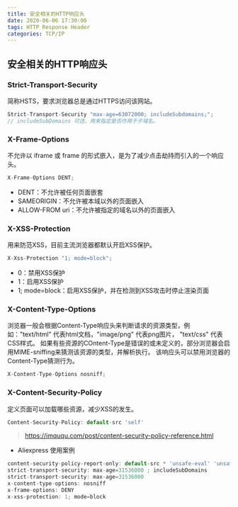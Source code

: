 ```yaml
---
title: 安全相关的HTTP响应头
date: 2020-06-06 17:30:00
tags: HTTP Response Header
categories: TCP/IP
---
```


## 安全相关的HTTP响应头

### Strict-Transport-Security
简称HSTS，要求浏览器总是通过HTTPS访问该网站。

```javascript
Strict-Transport-Security "max-age=63072000; includeSubdomains;";
// includeSubDomains 可选，用来指定是否作用于子域名。
```

### X-Frame-Options
不允许以 iframe 或 frame 的形式嵌入，是为了减少点击劫持而引入的一个响应头。
```javascript
X-Frame-Options DENT;
```
- DENT：不允许被任何页面嵌套
- SAMEORIGIN：不允许被本域以外的页面嵌入
- ALLOW-FROM uri：不允许被指定的域名以外的页面嵌入


### X-XSS-Protection
用来防范XSS，目前主流浏览器都默认开启XSS保护。
```javascript
X-Xss-Protection "1; mode=block";
```
- 0：禁用XSS保护
- 1：启用XSS保护
- 1; mode=block：启用XSS保护，并在检测到XSS攻击时停止渲染页面


### X-Content-Type-Options
浏览器一般会根据Content-Type响应头来判断请求的资源类型，例如："text/html" 代表html文档，"image/png" 代表png图片， "text/css" 代表CSS样式。
如果有些资源的COntent-Type是错误的或未定义的，部分浏览器会启用MIME-sniffing来猜测该资源的类型，并解析执行。
该响应头可以禁用浏览器的Content-Type猜测行为。
```javascript
X-Content-Type-Options nosniff;
```


### X-Content-Security-Policy
定义页面可以加载哪些资源，减少XSS的发生。

```javascript
Content-Security-Policy: default-src 'self'
```
> https://imququ.com/post/content-security-policy-reference.html

- Aliexpress 使用案例
```javascript
content-security-policy-report-only: default-src * 'unsafe-eval' 'unsafe-inline'  data:;report-uri //pointman.alibaba.com/csp?app=ae_default
strict-transport-security: max-age=31536000 ; includeSubDomains
strict-transport-security: max-age=31536000
x-content-type-options: nosniff
x-frame-options: DENY
x-xss-protection: 1; mode=block
```